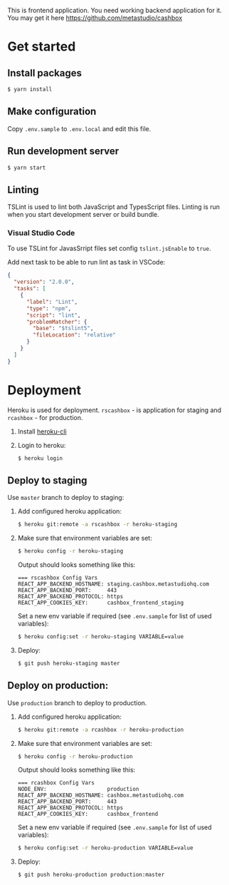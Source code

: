 This is frontend application. You need working backend application for it.
You may get it here https://github.com/metastudio/cashbox

# Get started

## Install packages

```sh
$ yarn install
```

## Make configuration

Copy `.env.sample` to `.env.local` and edit this file.

## Run development server

```sh
$ yarn start
```

## Linting

TSLint is used to lint both JavaScript and TypesScript files. Linting is run
when you start development server or build bundle.

### Visual Studio Code

To use TSLint for JavasSrript files set config `tslint.jsEnable` to `true`.

Add next task to be able to run lint as task in VSCode:
```json
{
  "version": "2.0.0",
  "tasks": [
    {
      "label": "Lint",
      "type": "npm",
      "script": "lint",
      "problemMatcher": {
        "base": "$tslint5",
        "fileLocation": "relative"
      }
    }
  ]
}
```

# Deployment

Heroku is used for deployment. `rscashbox` - is application for staging
and `rcashbox` - for production.

1. Install [heroku-cli](https://devcenter.heroku.com/articles/heroku-cli)

2. Login to heroku:
   ```sh
   $ heroku login
   ```

## Deploy to staging

Use `master` branch to deploy to staging:

1. Add configured heroku application:
   ```sh
   $ heroku git:remote -a rscashbox -r heroku-staging
   ```
2. Make sure that environment variables are set:
   ```sh
   $ heroku config -r heroku-staging
   ```
   Output should looks something like this:
   ```
   === rscashbox Config Vars
   REACT_APP_BACKEND_HOSTNAME: staging.cashbox.metastudiohq.com
   REACT_APP_BACKEND_PORT:     443
   REACT_APP_BACKEND_PROTOCOL: https
   REACT_APP_COOKIES_KEY:      cashbox_frontend_staging
   ```
   Set a new env variable if required (see `.env.sample` for list of used variables):
   ```sh
   $ heroku config:set -r heroku-staging VARIABLE=value
   ```
3. Deploy:
   ```sh
   $ git push heroku-staging master
   ```

## Deploy on production:

Use `production` branch to deploy to production.

1. Add configured heroku application:
   ```sh
   $ heroku git:remote -a rcashbox -r heroku-production
   ```
2. Make sure that environment variables are set:
   ```sh
   $ heroku config -r heroku-production
   ```
   Output should looks something like this:
   ```
   === rcashbox Config Vars
   NODE_ENV:                   production
   REACT_APP_BACKEND_HOSTNAME: cashbox.metastudiohq.com
   REACT_APP_BACKEND_PORT:     443
   REACT_APP_BACKEND_PROTOCOL: https
   REACT_APP_COOKIES_KEY:      cashbox_frontend
   ```
   Set a new env variable if required (see `.env.sample` for list of used variables):
   ```sh
   $ heroku config:set -r heroku-production VARIABLE=value
   ```
3. Deploy:
   ```sh
   $ git push heroku-production production:master
   ```
